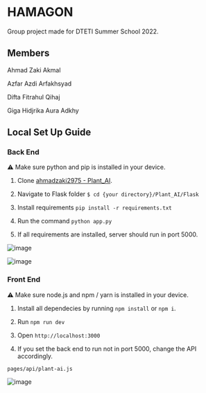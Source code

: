 # HAMAGON

Group project made for DTETI Summer School 2022.

## Members

Ahmad Zaki Akmal

Azfar Azdi Arfakhsyad

Difta Fitrahul Qihaj

Giga Hidjrika Aura Adkhy

## Local Set Up Guide

### Back End

⚠ Make sure python and pip is installed in your device.

1. Clone [ahmadzaki2975 - Plant_AI](https://github.com/ahmadzaki2975/Plant_AI).

2. Navigate to Flask folder
`$ cd {your directory}/Plant_AI/Flask`

3. Install requirements `pip install -r requirements.txt`

3. Run the command `python app.py`

4. If all requirements are installed, server should run in port 5000.

![image](https://user-images.githubusercontent.com/87590846/183433356-235ee8ab-eb3f-41e1-8f20-471eaac4fc1a.png)

![image](https://user-images.githubusercontent.com/87590846/183437446-aea4fc31-08cb-43fa-adf6-ac43b2ab709a.png)



### Front End

⚠ Make sure node.js and npm / yarn is installed in your device. 

1. Install all dependecies by running `npm install` or `npm i`.

2. Run `npm run dev`

3. Open `http://localhost:3000`

4. If you set the back end to run not in port 5000, change the API accordingly. 

`pages/api/plant-ai.js`

![image](https://user-images.githubusercontent.com/87590846/183436564-edea32e3-c26e-45f2-94d9-afde7946c5a4.png)


